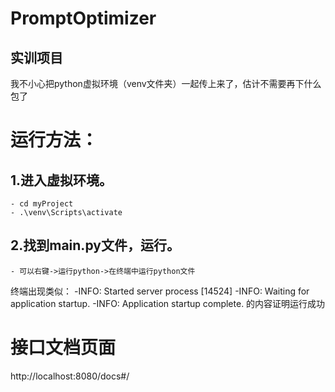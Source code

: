 # PromptOptimizer

## 实训项目

我不小心把python虚拟环境（venv文件夹）一起传上来了，估计不需要再下什么包了

# 运行方法：
## 1.进入虚拟环境。
    - cd myProject
    - .\venv\Scripts\activate
## 2.找到main.py文件，运行。
    - 可以右键->运行python->在终端中运行python文件

终端出现类似：
    -INFO:     Started server process [14524]
    -INFO:     Waiting for application startup.
    -INFO:     Application startup complete.
的内容证明运行成功

# 接口文档页面
http://localhost:8080/docs#/